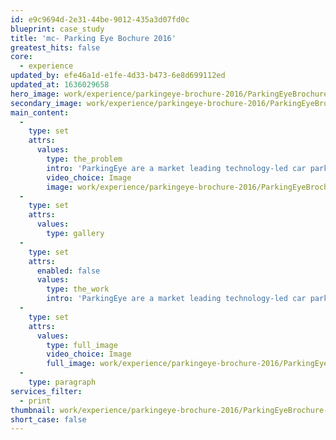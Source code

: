 ```yaml
---
id: e9c9694d-2e31-44be-9012-435a3d07fd0c
blueprint: case_study
title: 'mc- Parking Eye Bochure 2016'
greatest_hits: false
core:
  - experience
updated_by: efe46a1d-e1fe-4d33-b473-6e8d699112ed
updated_at: 1636029658
hero_image: work/experience/parkingeye-brochure-2016/ParkingEyeBrochure-10-Experience-Full-Image-1360x768.5.jpg
secondary_image: work/experience/parkingeye-brochure-2016/ParkingEyeBrochure-10-Experience-Secondary-Image-896x597.jpg
main_content:
  -
    type: set
    attrs:
      values:
        type: the_problem
        intro: 'ParkingEye are a market leading technology-led car park management company, and they required some promotional material to showcase that to potential customers. With a little creative magic, we have taken their tech heavy content and uninspiring software screenshots (car park management, it isn’t pretty) and produced an elongated trifold brochure that anybody can simply pick up, browse and effortlessly retain the information in a concise and manageable way. Our mission was to make their content communicate with the audience effectively. Mission complete we’d say.'
        video_choice: Image
        image: work/experience/parkingeye-brochure-2016/ParkingEyeBrochure-10-Experience-Large-927x522-3.jpg
  -
    type: set
    attrs:
      values:
        type: gallery
  -
    type: set
    attrs:
      enabled: false
      values:
        type: the_work
        intro: 'ParkingEye are a market leading technology-led car park management company, and they required some promotional material to showcase that to potential customers. With a little creative magic, we have taken their tech heavy content and uninspiring software screenshots (car park management, it isn’t pretty) and produced an elongated trifold brochure that anybody can simply pick up, browse and effortlessly retain the information in a concise and manageable way. Our mission was to make their content communicate with the audience effectively. Mission complete we’d say.'
  -
    type: set
    attrs:
      values:
        type: full_image
        video_choice: Image
        full_image: work/experience/parkingeye-brochure-2016/ParkingEyeBrochure-10-Experience-Full-Image-1360x768.5-2.jpg
  -
    type: paragraph
services_filter:
  - print
thumbnail: work/experience/parkingeye-brochure-2016/ParkingEyeBrochure-10-Experience-Full-Image-1360x768.5-thumbnail.jpg
short_case: false
---
```

